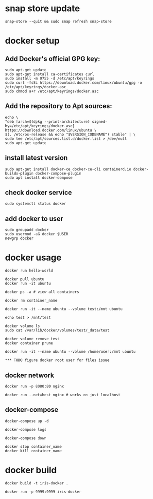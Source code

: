 # snap store update
    snap-store --quit && sudo snap refresh snap-store

# docker setup
## Add Docker's official GPG key:
    sudo apt-get update
    sudo apt-get install ca-certificates curl
    sudo install -m 0755 -d /etc/apt/keyrings
    sudo curl -fsSL https://download.docker.com/linux/ubuntu/gpg -o /etc/apt/keyrings/docker.asc
    sudo chmod a+r /etc/apt/keyrings/docker.asc

## Add the repository to Apt sources:
    echo \
    "deb [arch=$(dpkg --print-architecture) signed-by=/etc/apt/keyrings/docker.asc] https://download.docker.com/linux/ubuntu \
    $(. /etc/os-release && echo "$VERSION_CODENAME") stable" | \
    sudo tee /etc/apt/sources.list.d/docker.list > /dev/null
    sudo apt-get update

## install latest version
    sudo apt-get install docker-ce docker-ce-cli containerd.io docker-buildx-plugin docker-compose-plugin
    sudo apt install docker-compose

## check docker service
    sudo systemctl status docker

## add docker to user
    sudo groupadd docker
    sudo usermod -aG docker $USER
    newgrp docker

# docker usage
    docker run hello-world

    docker pull ubuntu
    docker run -it ubuntu

    docker ps -a # view all containers

    docker rm container_name

    docker run -it --name ubuntu --volume test:/mnt ubuntu

    echo test > /mnt/test

    docker volume ls
    sudo cat /var/lib/docker/volumes/test/_data/test

    docker volume remove test
    docker container prune

    docker run -it --name ubuntu --volume /home/user:/mnt ubuntu

    *** TODO figure docker root user for files issue

## docker network

    docker run -p 8080:80 nginx

    docker run --net=host nginx # works on just localhost

## docker-compose

    docker-compose up -d

    docker-compose logs

    docker-compose down

    docker stop container_name
    docker kill container_name

# docker build

    docker build -t iris-docker .

    docker run -p 9999:9999 iris-docker


